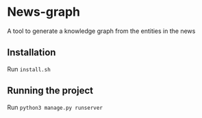 # News-graph

A tool to generate a knowledge graph from the entities in the news

## Installation

Run `install.sh`

## Running the project

Run `python3 manage.py runserver`
